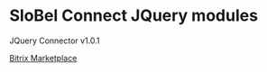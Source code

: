 SloBel Connect JQuery modules
=======================

JQuery Connector v1.0.1

[Bitrix Marketplace](http://marketplace.1c-bitrix.ru/solutions/slobel.connectjq/)